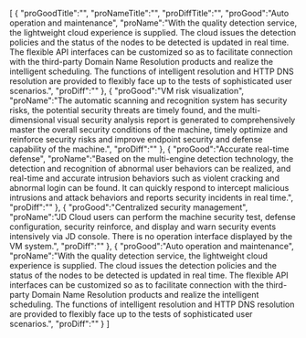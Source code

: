 [
	{
		"proGoodTitle":"",
		"proNameTitle":"",
		"proDiffTitle":"",
		"proGood":"Auto operation and maintenance",
		"proName":"With the quality detection service, the lightweight cloud experience is supplied. The cloud issues the detection policies and the status of the nodes to be detected is updated in real time. The flexible API interfaces can be customized so as to facilitate connection with the third-party Domain Name Resolution products and realize the intelligent scheduling. The functions of intelligent resolution and HTTP DNS resolution are provided to flexibly face up to the tests of sophisticated user scenarios.",
		"proDiff":""
	},
	{
		"proGood":"VM risk visualization",
		"proName":"The automatic scanning and recognition system has security risks, the potential security threats are timely found, and the multi-dimensional visual security analysis report is generated to comprehensively master the overall security conditions of the machine, timely optimize and reinforce security risks and improve endpoint security and defense capability of the machine.",
		"proDiff":""
	},
	{
		"proGood":"Accurate real-time defense",
		"proName":"Based on the multi-engine detection technology, the detection and recognition of abnormal user behaviors can be realized, and real-time and accurate intrusion behaviors such as violent cracking and abnormal login can be found. It can quickly respond to intercept malicious intrusions and attack behaviors and reports security incidents in real time.",
		"proDiff":""
	},
	{
		"proGood":"Centralized security management",
		"proName":"JD Cloud users can perform the machine security test, defense configuration, security reinforce, and display and warn security events intensively via JD console. There is no operation interface displayed by the VM system.",
		"proDiff":""
	},
	{
		"proGood":"Auto operation and maintenance",
		"proName":"With the quality detection service, the lightweight cloud experience is supplied. The cloud issues the detection policies and the status of the nodes to be detected is updated in real time. The flexible API interfaces can be customized so as to facilitate connection with the third-party Domain Name Resolution products and realize the intelligent scheduling. The functions of intelligent resolution and HTTP DNS resolution are provided to flexibly face up to the tests of sophisticated user scenarios.",
		"proDiff":""
	}
]
